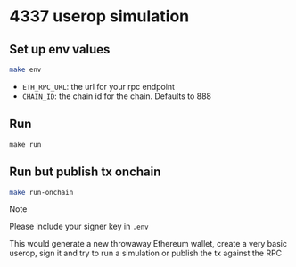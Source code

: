 # 4337 userop simulation

## Set up env values

```sh
make env
```

- `ETH_RPC_URL`: the url for your rpc endpoint
- `CHAIN_ID`: the chain id for the chain. Defaults to 888

## Run

```~~
make run
```

## Run but publish tx onchain

```sh
make run-onchain

```

> [!NOTE]
> Please include your signer key in `.env`

This would generate a new throwaway Ethereum wallet, create a very basic userop,
sign it and try to run a simulation or publish the tx against the RPC
